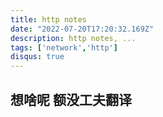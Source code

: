 ```yaml
---
title: http notes
date: "2022-07-20T17:20:32.169Z"
description: http notes, ...
tags: ['network','http']
disqus: true
---
```


## 想啥呢 额没工夫翻译